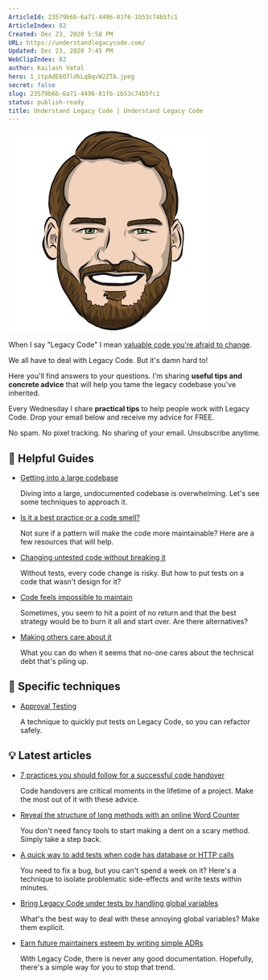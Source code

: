 ```yaml
---
ArticleId: 23579b6b-6a71-4496-81f6-1b53c74b5fc1
ArticleIndex: 82
Created: Dec 23, 2020 5:58 PM
URL: https://understandlegacycode.com/
Updated: Dec 23, 2020 7:45 PM
WebClipIndex: 82
author: Kailash Vetal
hero: 1_itpAdE6O7ldkLqBqvW2ZTA.jpeg
secret: false
slug: 23579b6b-6a71-4496-81f6-1b53c74b5fc1
status: publish-ready
title: Understand Legacy Code | Understand Legacy Code
---
```

![profile-pic-fb823dbb475eaac34cc8a8ffed29a9f4.png](82%2056b3423e8d784f7ab6ae5e3424247262/profile-pic-fb823dbb475eaac34cc8a8ffed29a9f4.png)

When I say "Legacy Code" I mean [valuable code you're afraid to change](https://understandlegacycode.com/blog/what-is-legacy-code-is-it-code-without-tests/).

We all have to deal with Legacy Code. But it's damn hard to!

Here you'll find answers to your questions. I'm sharing **useful tips and concrete advice** that will help you tame the legacy codebase you've inherited.

Every Wednesday I share **practical tips** to help people work with Legacy Code.
Drop your email below and receive my advice for FREE.

No spam. No pixel tracking. No sharing of your email. Unsubscribe anytime.

## 📖 Helpful Guides

- [Getting into a large codebase](https://understandlegacycode.com/getting-into-large-codebase)

    Diving into a large, undocumented codebase is overwhelming. Let's see some techniques to approach it.

- [Is it a best practice or a code smell?](https://understandlegacycode.com/best-practice-or-code-smell)

    Not sure if a pattern will make the code more maintainable? Here are a few resources that will help.

- [Changing untested code without breaking it](https://understandlegacycode.com/changing-untested-code)

    Without tests, every code change is risky. But how to put tests on a code that wasn't design for it?

- [Code feels impossible to maintain](https://understandlegacycode.com/code-feels-impossible-to-maintain)

    Sometimes, you seem to hit a point of no return and that the best strategy would be to burn it all and start over. Are there alternatives?

- [Making others care about it](https://understandlegacycode.com/making-others%E2%88%92care-about-it)

    What you can do when it seems that no-one cares about the technical debt that's piling up.

## 🥋 Specific techniques

- [Approval Testing](https://understandlegacycode.com/approval-tests)

    A technique to quickly put tests on Legacy Code, so you can refactor safely.

## 💡 Latest articles

- [7 practices you should follow for a successful code handover](https://understandlegacycode.com/blog/7-practices-successful-handover/)

    Code handovers are critical moments in the lifetime of a project. Make the most out of it with these advice.

- [Reveal the structure of long methods with an online Word Counter](https://understandlegacycode.com/blog/reveal-long-methods-structure-with-online-word-counter/)

    You don't need fancy tools to start making a dent on a scary method. Simply take a step back.

- [A quick way to add tests when code has database or HTTP calls](https://understandlegacycode.com/blog/quick-way-to-add-tests-when-code-does-side-effects/)

    You need to fix a bug, but you can't spend a week on it? Here's a technique to isolate problematic side-effects and write tests within minutes.

- [Bring Legacy Code under tests by handling global variables](https://understandlegacycode.com/blog/best-way-to-handle-global-variables/)

    What's the best way to deal with these annoying global variables? Make them explicit.

- [Earn future maintainers esteem by writing simple ADRs](https://understandlegacycode.com/blog/earn-maintainers-esteem-with-adrs/)

    With Legacy Code, there is never any good documentation. Hopefully, there's a simple way for you to stop that trend.
